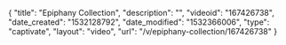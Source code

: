 {
    "title": "Epiphany Collection",
    "description": "",
    "videoid": "167426738",
    "date_created": "1532128792",
    "date_modified": "1532366006",
    "type": "captivate",
    "layout": "video",
    "url": "\/v\/epiphany-collection\/167426738"
}